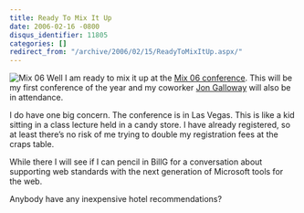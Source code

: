 ```yaml
---
title: Ready To Mix It Up
date: 2006-02-16 -0800
disqus_identifier: 11805
categories: []
redirect_from: "/archive/2006/02/15/ReadyToMixItUp.aspx/"
---
```


![Mix 06](https://haacked.com/images/MixLogo.jpg) Well I am ready to mix
it up at the [Mix 06 conference](http://mix06.com/ "Mix 06 Conference").
This will be my first conference of the year and my coworker [Jon
Galloway](http://weblogs.asp.net/jgalloway/ "Jon Galloway's Blog") will
also be in attendance.

I do have one big concern. The conference is in Las Vegas. This is like
a kid sitting in a class lecture held in a candy store. I have already
registered, so at least there’s no risk of me trying to double my
registration fees at the craps table.

While there I will see if I can pencil in BillG for a conversation about
supporting web standards with the next generation of Microsoft tools for
the web.

Anybody have any inexpensive hotel recommendations?

